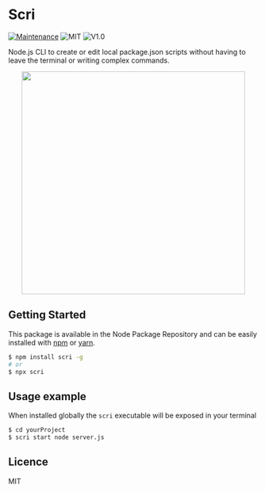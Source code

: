 # Scri
[![Maintenance](https://img.shields.io/badge/Maintained%3F-yes-green.svg)](https://github.com/fraxken/scri/commit-activity)
![MIT](https://img.shields.io/github/license/mashape/apistatus.svg)
![V1.0](https://img.shields.io/badge/version-1.1.0-blue.svg)

Node.js CLI to create or edit local package.json scripts without having to leave the terminal or writing complex commands.

<p align="center">
    <img src="https://i.imgur.com/DTkriUj.png" height="450">
</p>

## Getting Started
This package is available in the Node Package Repository and can be easily installed with [npm](https://docs.npmjs.com/getting-started/what-is-npm) or [yarn](https://yarnpkg.com).

```bash
$ npm install scri -g
# or
$ npx scri
```

## Usage example
When installed globally the `scri` executable will be exposed in your terminal

```bash
$ cd yourProject
$ scri start node server.js
```

## Licence
MIT

